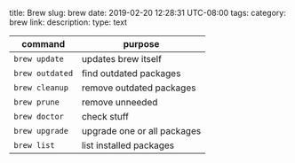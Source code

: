 title: Brew
slug: brew
date: 2019-02-20 12:28:31 UTC-08:00
tags:
category: brew
link:
description:
type: text

| command         | purpose                     |
|-----------------|-----------------------------|
| `brew update`   | updates brew itself         |
| `brew outdated` | find outdated packages      |
| `brew cleanup`  | remove outdated packages    |
| `brew prune`    | remove unneeded             |
| `brew doctor`   | check stuff                 |
| `brew upgrade`  | upgrade one or all packages |
| `brew list`     | list installed packages     |
